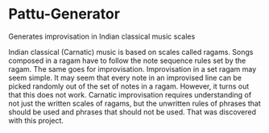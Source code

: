 # Pattu-Generator
Generates improvisation in Indian classical music scales

Indian classical (Carnatic) music is based on scales called ragams. Songs composed in a ragam have to follow the note sequence rules set by the ragam. The same goes for improvisation. Improvisation in a set ragam may seem simple. It may seem that every note in an improvised line can be picked randomly out of the set of notes in a ragam. However, it turns out that this does not work. Carnatic improvisation requires understanding of not just the written scales of ragams, but the unwritten rules of phrases that should be used and phrases that should not be used. That was discovered with this project.
